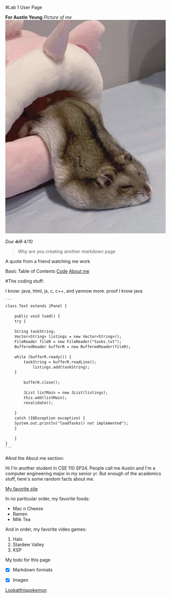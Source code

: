 #Lab 1 User Page

**For Austin Yeung**
*Picture of me*
![Meeeeeeeeeee](test1.jpg)

*Due ~~4/9~~ 4/10*

> Why are you creating another markdown page

A quote from a friend watching me work


Basic Table of Contents
[Code](#the-coding-stuff:)
[About me](#and-the-about-me-section:)


#The coding stuff:

I know: java, html, js, c, c++, and yannow more.
    proof I know java


    ```
    class Text extends JPanel {
        
        public void load() {
        try {
            
        String taskString;
        Vector<String> listings = new Vector<String>();
        FileReader fileR = new FileReader("tasks.txt");
        BufferedReader bufferR = new BufferedReader(fileR);
        
        while (bufferR.ready()) {
            taskString = bufferR.readLine();
                listings.add(taskString);
        }

            bufferR.close();

            JList listMain = new JList(listings);
            this.add(listMain);
            revalidate();

        }
        catch (IOException exception) {
        System.out.println("loadTasks() not implemented");
        }

        }
    }
    ```

#And the About me section:

Hi I'm another student in CSE 110 SP24. People call me Austin and I'm a computer engineering major in my senior yr. But enough of the academics stuff, here's some random facts about me.


[My favorite site](https://thisfoxmeows.com/)

In no particular order, my favorite foods:
- Mac n Cheese
- Ramen
- Milk Tea

And in order, my favorite video games:
1. Halo
2. Stardew Valley
3. KSP

My todo for this page
- [x] Markdown formats
- [x] Images


[Lookatthispokemon](701e2cf4b46daa41e9d91d892_e8f146aa_540.png)